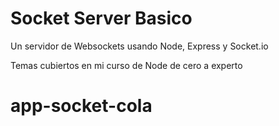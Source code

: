 # Socket Server Basico

Un servidor de Websockets usando Node, Express y Socket.io

Temas cubiertos en mi curso de Node de cero a experto
# app-socket-cola
